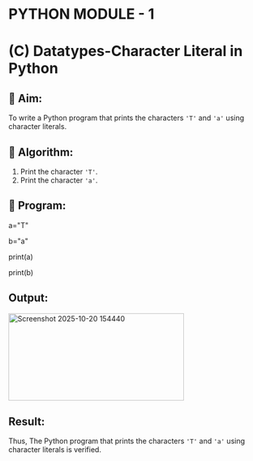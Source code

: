 # PYTHON MODULE - 1
# (C) Datatypes-Character Literal in Python

## 🎯 Aim:
To write a Python program that prints the characters `'T'` and `'a'` using character literals.

## 🧠 Algorithm:
1. Print the character `'T'`.
2. Print the character `'a'`.

## 🧾 Program:

a="T"

b="a"

print(a)

print(b)

## Output:

<img width="346" height="172" alt="Screenshot 2025-10-20 154440" src="https://github.com/user-attachments/assets/88e3ad29-c61c-49eb-87a8-2ac03a744ad8" />


## Result:

Thus, The Python program that prints the characters `'T'` and `'a'` using character literals is verified.
